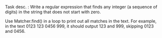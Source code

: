 Task desc. :
Write a regular expression that finds any integer (a sequence of digits) in the string that does not start with zero.

Use Matcher.find() in a loop to print out all matches in the text.
For example, in the text 0123 123 0456 999, it should output 123 and 999, skipping 0123 and 0456.
